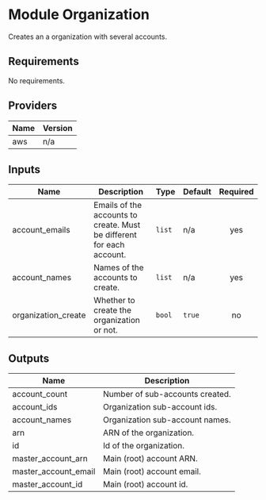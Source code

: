 # Module Organization

Creates an a organization with several accounts.

<!-- BEGINNING OF PRE-COMMIT-TERRAFORM DOCS HOOK -->
## Requirements

No requirements.

## Providers

| Name | Version |
|------|---------|
| aws | n/a |

## Inputs

| Name | Description | Type | Default | Required |
|------|-------------|------|---------|:--------:|
| account\_emails | Emails of the accounts to create. Must be different for each account. | `list` | n/a | yes |
| account\_names | Names of the accounts to create. | `list` | n/a | yes |
| organization\_create | Whether to create the organization or not. | `bool` | `true` | no |

## Outputs

| Name | Description |
|------|-------------|
| account\_count | Number of sub-accounts created. |
| account\_ids | Organization sub-account ids. |
| account\_names | Organization sub-account names. |
| arn | ARN of the organization. |
| id | Id of the organization. |
| master\_account\_arn | Main (root) account ARN. |
| master\_account\_email | Main (root) account email. |
| master\_account\_id | Main (root) account id. |

<!-- END OF PRE-COMMIT-TERRAFORM DOCS HOOK -->

